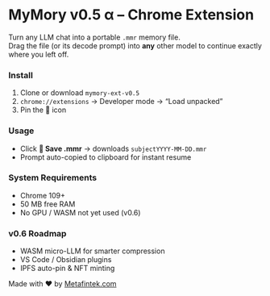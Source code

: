 # MyMory v0.5 α – Chrome Extension

Turn any LLM chat into a portable `.mmr` memory file.  
Drag the file (or its decode prompt) into **any** other model to continue exactly where you left off.

### Install
1. Clone or download `mymory-ext-v0.5`
2. `chrome://extensions` → Developer mode → “Load unpacked”  
3. Pin the 🧠 icon

### Usage
- Click **💾 Save .mmr** → downloads `subjectYYYY-MM-DD.mmr`
- Prompt auto-copied to clipboard for instant resume

### System Requirements
- Chrome 109+  
- 50 MB free RAM  
- No GPU / WASM not yet used (v0.6)

### v0.6 Roadmap
- WASM micro-LLM for smarter compression  
- VS Code / Obsidian plugins  
- IPFS auto-pin & NFT minting

Made with ❤️ by [Metafintek.com](https://metafintek.com)